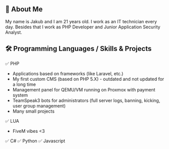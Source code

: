 ## 🚀 About Me
My name is Jakub and I am 21 years old. I work as an IT technician every day. Besides that I work as PHP Developer and Junior Application Security Analyst. 

## 🛠 Programming Languages / Skills & Projects

✅ PHP
- Applications based on frameworks (like Laravel, etc.)
- My first custom CMS (based on PHP 5.X) - outdated and not updated for a long time
- Management panel for QEMU/VM running on Proxmox with payment system
- TeamSpeak3 bots for administrators (full server logs, banning, kicking, user group management)
- Many small projects

✅ LUA
- FiveM vibes <3

✅ C#
✅ Python
✅ Javascript
